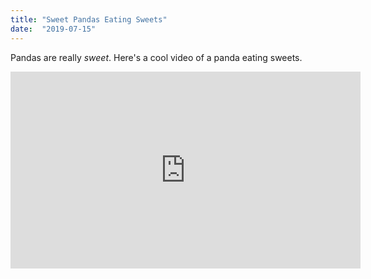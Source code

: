 ```yaml
---
title: "Sweet Pandas Eating Sweets"
date:  "2019-07-15"
---
```


Pandas are really *sweet*.
Here's a cool video of a panda eating sweets.

<iframe width="560" height="315" src="https://www.youtube.com/embed/4n0xNbfJLR8" frameborder="0" allowfullscreen></iframe>

